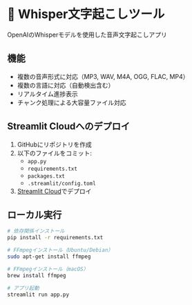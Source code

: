 # 🎤 Whisper文字起こしツール

OpenAIのWhisperモデルを使用した音声文字起こしアプリ

## 機能

- 複数の音声形式に対応（MP3, WAV, M4A, OGG, FLAC, MP4）
- 複数の言語に対応（自動検出含む）
- リアルタイム進捗表示
- チャンク処理による大容量ファイル対応

## Streamlit Cloudへのデプロイ

1. GitHubにリポジトリを作成
2. 以下のファイルをコミット:
   - `app.py`
   - `requirements.txt`
   - `packages.txt`
   - `.streamlit/config.toml`
3. [Streamlit Cloud](https://streamlit.io/cloud)でデプロイ

## ローカル実行
```bash
# 依存関係インストール
pip install -r requirements.txt

# FFmpegインストール（Ubuntu/Debian）
sudo apt-get install ffmpeg

# FFmpegインストール（macOS）
brew install ffmpeg

# アプリ起動
streamlit run app.py